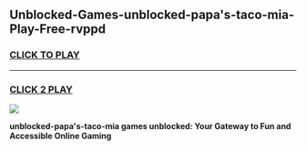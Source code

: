 
## Unblocked-Games-unblocked-papa's-taco-mia-Play-Free-rvppd
<h3>
<a href="https://premium76.site?title=unblocked-papa's-taco-mia&ref=19M">CLICK TO PLAY</a></h3>
<hr>

<h3>
<a href="https://premium76.site?title=unblocked-papa's-taco-mia&ref=19M">CLICK 2 PLAY</a>
  
</h3>

<a href="https://premium76.site?title=unblocked-papa's-taco-mia&ref=19M"><img src="https://clearcache.store/games.png"></a>


**unblocked-papa's-taco-mia games unblocked: Your Gateway to Fun and Accessible Online Gaming**
